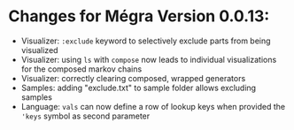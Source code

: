 # Changes for Mégra Version 0.0.13:

* Visualizer: `:exclude` keyword to selectively exclude parts from being visualized
* Visualizer: using `ls` with `compose` now leads to individual visualizations for the composed markov chains
* Visualizer: correctly clearing composed, wrapped generators
* Samples: adding "exclude.txt" to sample folder allows excluding samples
* Language: `vals` can now define a row of lookup keys when provided the `'keys` symbol as second parameter
